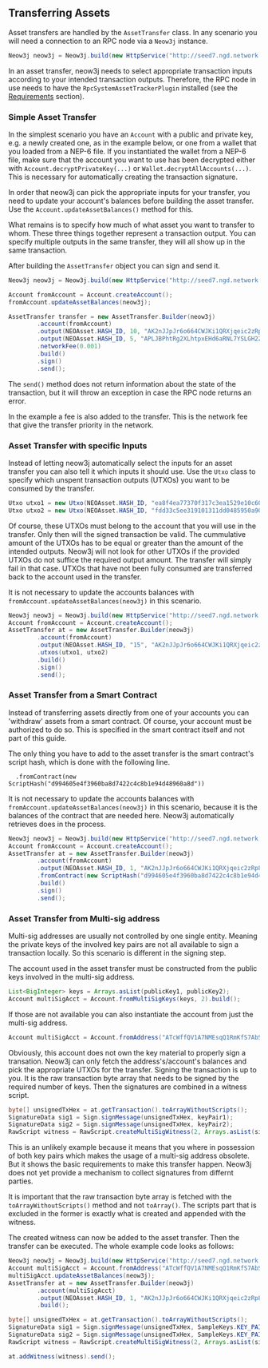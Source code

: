 ## Transferring Assets

Asset transfers are handled by the `AssetTransfer` class. In any scenario you 
will need a connection to an RPC node via a `Neow3j` instance.

```java
Neow3j neow3j = Neow3j.build(new HttpService("http://seed7.ngd.network:10332"));
```

In an asset transfer, neow3j needs to select appropriate transaction inputs
according to your intended transaction outputs. Therefore, the RPC node in use
needs to have the `RpcSystemAssetTrackerPlugin` installed (see the
[Requirements](overview/requirements.md) section).


### Simple Asset Transfer

In the simplest scenario you have an `Account` with a public and private key,
e.g. a newly created one, as in the example below, or one from a wallet that you
loaded from a NEP-6 file. If you instantiated the wallet from a NEP-6 file, make
sure that the account you want to use has been decrypted either with
`Account.decryptPrivateKey(...)` or `Wallet.decryptAllAccounts(...)`. This is
necessary for automatically creating the transaction signature.

In order that neow3j can pick the appropriate inputs for your transfer, you need
to update your account's balances before building the asset transfer. Use the
`Account.updateAssetBalances()` method for this.

What remains is to specify how much of what asset you want to transfer to whom.
These three things together represent a transaction output. You can specify 
multiple outputs in the same transfer, they will all show up in the same 
transaction.

After building the `AssetTransfer` object you can sign and send it. 

```java
Neow3j neow3j = Neow3j.build(new HttpService("http://seed7.ngd.network:10332"));

Account fromAccount = Account.createAccount();
fromAccount.updateAssetBalances(neow3j);

AssetTransfer transfer = new AssetTransfer.Builder(neow3j)
        .account(fromAccount)
        .output(NEOAsset.HASH_ID, 10, "AK2nJJpJr6o664CWJKi1QRXjqeic2zRp8y")
        .output(NEOAsset.HASH_ID, 5, "APLJBPhtRg2XLhtpxEHd6aRNL7YSLGH2ZL")
        .networkFee(0.001)
        .build()
        .sign()
        .send();
```

The `send()` method does not return information about the state of the
transaction, but it will throw an exception in case the RPC node returns an
error.

In the example a fee is also added to the transfer. This is the network fee
that give the transfer priority in the network.


### Asset Transfer with specific Inputs

Instead of letting neow3j automatically select the inputs for an asset transfer 
you can also tell it which inputs it should use. Use the `Utxo` class to specify 
which unspent transaction outputs (UTXOs) you want to be consumed by the transfer. 

```java
Utxo utxo1 = new Utxo(NEOAsset.HASH_ID, "ea8f4ea77370f317c3ea1529e10c60869d7ac9193b953e903a91e3dbeb188ac5", 0, 10);
Utxo utxo2 = new Utxo(NEOAsset.HASH_ID, "fdd33c5ee319101311dd0485950a902eb286eff4d3cd164c13337e0be154e268", 0, 10);
```

Of course, these UTXOs must belong to the account that you will use in the 
transfer. Only then will the signed transaction be valid. The cummulative amount
of the UTXOs has to be equal or greater than the amount of the intended outputs.
Neow3j will not look for other UTXOs if the provided UTXOs do not suffice the
required output amount. The transfer will simply fail in that case. UTXOs that
have not been fully consumed are transferred back to the account used in the 
transfer.

It is not necessary to update the accounts balances with
`fromAccount.updateAssetBalances(neow3j)` in this scenario.

```java
Neow3j neow3j = Neow3j.build(new HttpService("http://seed7.ngd.network:10332"));
Account fromAccount = Account.createAccount();
AssetTransfer at = new AssetTransfer.Builder(neow3j)
        .account(fromAccount)
        .output(NEOAsset.HASH_ID, "15", "AK2nJJpJr6o664CWJKi1QRXjqeic2zRp8y")
        .utxos(utxo1, utxo2)
        .build()
        .sign()
        .send();
```


### Asset Transfer from a Smart Contract

Instead of transferring assets directly from one of your accounts you can
'withdraw' assets from a smart contract. Of course, your account must be
authorized to do so. This is specified in the smart contract itself and not part
of this guide.

The only thing you have to add to the asset transfer is the smart contract's
script hash, which is done with the following line.
```
  .fromContract(new ScriptHash("d994605e4f3960ba8d7422c4c8b1e94d48960a8d"))
```

It is not necessary to update the accounts balances with
`fromAccount.updateAssetBalances(neow3j)` in this scenario, because it is the 
balances of the contract that are needed here. Neow3j automatically retrieves 
does in the process.

```java
Neow3j neow3j = Neow3j.build(new HttpService("http://seed7.ngd.network:10332"));
Account fromAccount = Account.createAccount();
AssetTransfer at = new AssetTransfer.Builder(neow3j)
        .account(fromAccount)
        .output(NEOAsset.HASH_ID, 1, "AK2nJJpJr6o664CWJKi1QRXjqeic2zRp8y")
        .fromContract(new ScriptHash("d994605e4f3960ba8d7422c4c8b1e94d48960a8d"))
        .build()
        .sign()
        .send();
```


### Asset Transfer from Multi-sig address

Multi-sig addresses are usually not controlled by one single entity. Meaning the
private keys of the involved key pairs are not all available to sign a 
transaction locally. So this scenario is different in the signing step.

The account used in the asset transfer must be constructed from the public keys
involved in the multi-sig address.
```java
List<BigInteger> keys = Arrays.asList(publicKey1, publicKey2);
Account multiSigAcct = Account.fromMultiSigKeys(keys, 2).build();
```
If those are not available you can also instantiate the account from just the
multi-sig address.
```java
Account multiSigAcct = Account.fromAddress("ATcWffQV1A7NMEsqQ1RmKfS7AbSqcAp2hd").build();
```

Obviously, this account does not own the key material to properly sign a
transation. Neow3j can only fetch the address's/account's balances and pick the 
appropriate UTXOs for the transfer. Signing the transaction is up to you. It is
the raw transaction byte array that needs to be signed by the required number of 
keys. Then the signatures are combined in a witness script. 

```java
byte[] unsignedTxHex = at.getTransaction().toArrayWithoutScripts();
SignatureData sig1 = Sign.signMessage(unsignedTxHex, keyPair1);
SignatureData sig2 = Sign.signMessage(unsignedTxHex, keyPair2);
RawScript witness = RawScript.createMultiSigWitness(2, Arrays.asList(sig1, sig2), keys);
```

This is an unlikely example because it means that you where in possession of
both key pairs which makes the usage of a multi-sig address obsolete. But it
shows the basic requirements to make this transfer happen. Neow3j does not yet 
provide a mechanism to collect signatures from differnt parties.

It is important that the raw transaction byte array is fetched with the
`toArrayWithoutScripts()` method and not `toArray()`. The scripts part that is
excluded in the former is exactly what is created and appended with the witness.

The created witness can now be added to the asset transfer. Then the transfer
can be executed. The whole example code looks as follows:

```java
Neow3j neow3j = Neow3j.build(new HttpService("http://seed7.ngd.network:10332"));
Account multiSigAcct = Account.fromAddress("ATcWffQV1A7NMEsqQ1RmKfS7AbSqcAp2hd").build();
multiSigAcct.updateAssetBalances(neow3j);
AssetTransfer at = new AssetTransfer.Builder(neow3j)
        .account(multiSigAcct)
        .output(NEOAsset.HASH_ID, 1, "AK2nJJpJr6o664CWJKi1QRXjqeic2zRp8y")
        .build();

byte[] unsignedTxHex = at.getTransaction().toArrayWithoutScripts();
SignatureData sig1 = Sign.signMessage(unsignedTxHex, SampleKeys.KEY_PAIR_1);
SignatureData sig2 = Sign.signMessage(unsignedTxHex, SampleKeys.KEY_PAIR_2);
RawScript witness = RawScript.createMultiSigWitness(2, Arrays.asList(sig1, sig2), keys);

at.addWitness(witness).send();
```